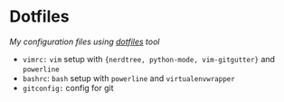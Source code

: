 Dotfiles
========

*My configuration files using [dotfiles][0] tool*

  * `vimrc:` `vim` setup with `{nerdtree, python-mode, vim-gitgutter}` and `powerline`
  * `bashrc`: `bash` setup with `powerline` and `virtualenvwrapper`
  * `gitconfig:` config for git

[0]: https://github.com/jbernard/dotfiles "dotfiles"
